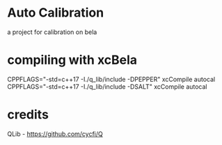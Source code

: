 # Auto Calibration 

a project for calibration on bela



# compiling with xcBela
CPPFLAGS="-std=c++17 -I./q_lib/include -DPEPPER" xcCompile autocal
CPPFLAGS="-std=c++17 -I./q_lib/include -DSALT" xcCompile autocal


# credits 
QLib - https://github.com/cycfi/Q
